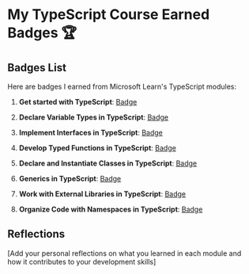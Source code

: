 # My TypeScript Course Earned Badges 🏆

## Badges List

Here are badges I earned from Microsoft Learn's TypeScript modules:

1. **Get started with TypeScript**: [Badge](https://learn.microsoft.com/api/achievements/share/en-us/33933122/UF58NWU3?sharingId=2304251396B8ED9D)

2. **Declare Variable Types in TypeScript**: [Badge](https://learn.microsoft.com/api/achievements/share/en-us/33933122/8R6PTDBW?sharingId=2304251396B8ED9D)
3. **Implement Interfaces in TypeScript**: [Badge](https://learn.microsoft.com/api/achievements/share/en-us/33933122/EJ73V2RP?sharingId=2304251396B8ED9D)
4. **Develop Typed Functions in TypeScript**: [Badge](https://learn.microsoft.com/api/achievements/share/en-us/33933122/J6EANVVT?sharingId=2304251396B8ED9D)
5. **Declare and Instantiate Classes in TypeScript**: [Badge]()
6. **Generics in TypeScript**: [Badge]()
7. **Work with External Libraries in TypeScript**: [Badge]()
8. **Organize Code with Namespaces in TypeScript**: [Badge]()

## Reflections

[Add your personal reflections on what you learned in each module and how it contributes to your development skills]